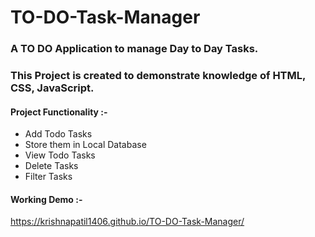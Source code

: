 # TO-DO-Task-Manager
### A TO DO Application to manage Day to Day Tasks.

### This Project is created to demonstrate knowledge of HTML, CSS, JavaScript.

#### Project Functionality :-
- Add Todo Tasks
- Store them in Local Database
- View Todo Tasks
- Delete Tasks
- Filter Tasks

#### Working Demo :- 

https://krishnapatil1406.github.io/TO-DO-Task-Manager/
